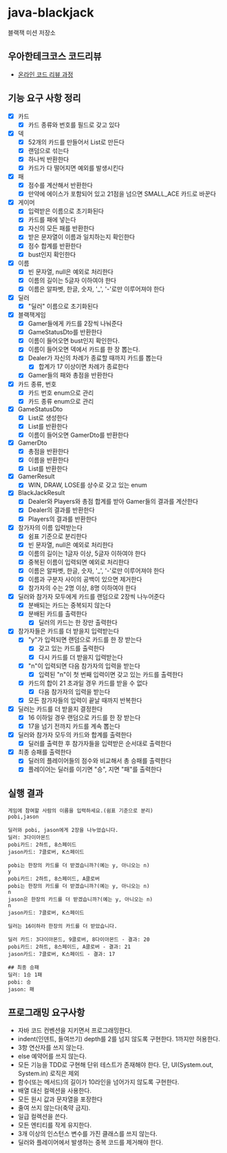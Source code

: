 # java-blackjack

블랙잭 미션 저장소

## 우아한테크코스 코드리뷰

- [온라인 코드 리뷰 과정](https://github.com/woowacourse/woowacourse-docs/blob/master/maincourse/README.md)

## 기능 요구 사항 정리

- [x] 카드
    - [x] 카드 종류와 번호를 필드로 갖고 있다
- [x] 덱
    - [x] 52개의 카드를 만들어서 List로 만든다
    - [x] 랜덤으로 섞는다
    - [x] 하나씩 반환한다
    - [x] 카드가 다 떨어지면 예외를 발생시킨다
- [x] 패
    - [x] 점수를 계산해서 반환한다
    - [x] 만약에 에이스가 포함되어 있고 21점을 넘으면 SMALL_ACE 카드로 바꾼다
- [x] 게이머
    - [x] 입력받은 이름으로 초기화된다
    - [x] 카드를 패에 넣는다
    - [x] 자신의 모든 패를 반환한다
    - [x] 받은 문자열이 이름과 일치하는지 확인한다
    - [x] 점수 합계를 반환한다
    - [x] bust인지 확인한다
- [x] 이름
    - [x] 빈 문자열, null은 예외로 처리한다
    - [x] 이름의 길이는 5글자 이하여야 한다
    - [x] 이름은 알파벳, 한글, 숫자, '_', '-'로만 이루어져야 한다
- [x] 딜러
    - [x] "딜러" 이름으로 초기화된다
- [x] 블랙잭게임
    - [x] Gamer들에게 카드를 2장씩 나눠준다
    - [x] GameStatusDto를 반환한다
    - [x] 이름이 들어오면 bust인지 확인한다.
    - [x] 이름이 들어오면 덱에서 카드를 한 장 뽑는다.
    - [x] Dealer가 자신의 차례가 종료할 때까지 카드를 뽑는다
        - [x] 합계가 17 이상이면 차례가 종료한다
    - [x] Gamer들의 패와 총점을 반환한다
- [x] 카드 종류, 번호
    - [x] 카드 번호 enum으로 관리
    - [x] 카드 종류 enum으로 관리
- [x] GameStatusDto
    - [x] List<GamerDto>로 생성한다
    - [x] List<GamerDto>를 반환한다
    - [x] 이름이 들어오면 GamerDto를 반환한다
- [x] GamerDto
    - [x] 총점을 반환한다
    - [x] 이름을 반환한다
    - [x] List<Card>를 반환한다
- [x] GamerResult
    - [x] WIN, DRAW, LOSE를 상수로 갖고 있는 enum
- [x] BlackJackResult
    - [x] Dealer와 Players와 총점 합계를 받아 Gamer들의 결과를 계산한다
    - [x] Dealer의 결과를 반환한다
    - [x] Players의 결과를 반환한다

- [x] 참가자의 이름 입력받는다
    - [x] 쉼표 기준으로 분리한다
    - [x] 빈 문자열, null은 예외로 처리한다
    - [x] 이름의 길이는 1글자 이상, 5글자 이하여야 한다
    - [x] 중복된 이름이 입력되면 예외로 처리한다
    - [x] 이름은 알파벳, 한글, 숫자, '_', '-'로만 이루어져야 한다
    - [x] 이름과 구분자 사이의 공백이 있으면 제거한다
    - [x] 참가자의 수는 2명 이상, 8명 이하여야 한다
- [x] 딜러와 참가자 모두에게 카드를 랜덤으로 2장씩 나누어준다
    - [x] 분배되는 카드는 중복되지 않는다
    - [x] 분배된 카드를 출력한다
        - [x] 딜러의 카드는 한 장만 출력한다
- [x] 참가자들은 카드를 더 받을지 입력받는다
    - [x] "y"가 입력되면 랜덤으로 카드를 한 장 받는다
        - [x] 갖고 있는 카드를 출력한다
        - [x] 다시 카드를 더 받을지 입력받는다
    - [x] "n"이 입력되면 다음 참가자의 입력을 받는다
        - [x] 입력된 "n"이 첫 번째 입력이면 갖고 있는 카드를 출력한다
    - [x] 카드의 합이 21 초과일 경우 카드를 받을 수 없다
        - [x] 다음 참가자의 입력을 받는다
    - [x] 모든 참가자들의 입력이 끝날 때까지 반복한다
- [x] 딜러는 카드를 더 받을지 결정한다
    - [x] 16 이하일 경우 랜덤으로 카드를 한 장 받는다
    - [x] 17을 넘기 전까지 카드를 계속 뽑는다
- [x] 딜러와 참가자 모두의 카드와 합계를 출력한다
    - [x] 딜러를 출력한 후 참가자들을 입력받은 순서대로 출력한다
- [x] 최종 승패를 출력한다
    - [x] 딜러의 플레이어들의 점수와 비교해서 총 승패를 출력한다
    - [x] 플레이어는 딜러를 이기면 "승", 지면 "패"를 출력한다

## 실행 결과

```
게임에 참여할 사람의 이름을 입력하세요.(쉼표 기준으로 분리)
pobi,jason

딜러와 pobi, jason에게 2장을 나누었습니다.
딜러: 3다이아몬드
pobi카드: 2하트, 8스페이드
jason카드: 7클로버, K스페이드

pobi는 한장의 카드를 더 받겠습니까?(예는 y, 아니오는 n)
y
pobi카드: 2하트, 8스페이드, A클로버
pobi는 한장의 카드를 더 받겠습니까?(예는 y, 아니오는 n)
n
jason은 한장의 카드를 더 받겠습니까?(예는 y, 아니오는 n)
n
jason카드: 7클로버, K스페이드

딜러는 16이하라 한장의 카드를 더 받았습니다.

딜러 카드: 3다이아몬드, 9클로버, 8다이아몬드 - 결과: 20
pobi카드: 2하트, 8스페이드, A클로버 - 결과: 21
jason카드: 7클로버, K스페이드 - 결과: 17

## 최종 승패
딜러: 1승 1패
pobi: 승
jason: 패
```

## 프로그래밍 요구사항

- 자바 코드 컨벤션을 지키면서 프로그래밍한다.
- indent(인덴트, 들여쓰기) depth를 2를 넘지 않도록 구현한다. 1까지만 허용한다.
- 3항 연산자를 쓰지 않는다.
- else 예약어를 쓰지 않는다.
- 모든 기능을 TDD로 구현해 단위 테스트가 존재해야 한다. 단, UI(System.out, System.in) 로직은 제외
- 함수(또는 메서드)의 길이가 10라인을 넘어가지 않도록 구현한다.
- 배열 대신 컬렉션을 사용한다.
- 모든 원시 값과 문자열을 포장한다
- 줄여 쓰지 않는다(축약 금지).
- 일급 컬렉션을 쓴다.
- 모든 엔티티를 작게 유지한다.
- 3개 이상의 인스턴스 변수를 가진 클래스를 쓰지 않는다.
- 딜러와 플레이어에서 발생하는 중복 코드를 제거해야 한다.
